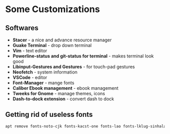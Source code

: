 # Some Customizations

## Softwares

*   **Stacer** - a nice and advance resource manager
*   **Guake Terminal** - drop down terminal
*   **Vim** - text editor
*   **Powerline-status and git-status for terminal** -  makes terminal look good
*   **Libinput-Gestures and Gestures** -  for touch-pad gestures
*   **Neofetch** - system information
*   **VSCode** - editor
*   **Font-Manager** - mange fonts
*   **Caliber Ebook management** - ebook management
*   **Tweeks for Gnome** - manage themes, icons
*   **Dash-to-dock extension** - convert dash to dock

## Getting rid of useless fonts 

```bash
apt remove fonts-noto-cjk fonts-kacst-one fonts-lao fonts-lklug-sinhala fonts-sil-abyssinica fonts-sil-padauk fonts-tibetan-machine fonts-thai-tlwg
```
